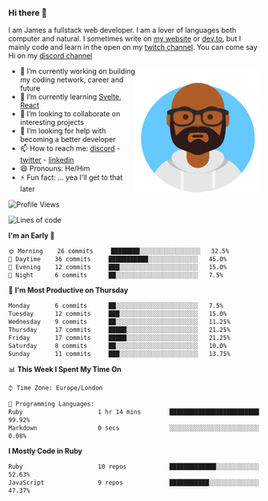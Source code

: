 ### Hi there 👋

I am James a fullstack web developer. I am a lover of languages both computer and natural. I sometimes write on [my website](https://jdhall.dev) or [dev.to](https://dev.to/zefur), but I mainly code and learn in the open on my [twitch channel](https://www.twitch.com/jozuhito). You can come say Hi on my [discord channel](https://discord.gg/sWEHvsBw)



<img align="right" height="250" width="250"  src="/assets/avataaars.png" />

  

- 🔭 I’m currently working on building my coding network, career and future
- 🌱 I’m currently learning [Svelte](https://svelte.dev), [React](https://reactjs.org)
- 👯 I’m looking to collaborate on interesting projects
- 🤔 I’m looking for help with becoming a better developer
- 📫 How to reach me: [discord](https://discord.gg/sWEHvsBw)
                      - [twitter](twitter.com/zefur)
                      - [linkedin](https://linkedin.com/in/j-d-hall)
- 😄 Pronouns: He/Him
- ⚡ Fun fact: ... yea I'll get to that later

 
<!-- BLOG-POST-LIST:START -->

<!-- BLOG-POST-LIST:END -->

<!--START_SECTION:waka-->
![Profile Views](http://img.shields.io/badge/Profile%20Views-6-blue)

![Lines of code](https://img.shields.io/badge/From%20Hello%20World%20I%27ve%20Written-90220%20lines%20of%20code-blue)

**I'm an Early 🐤** 

```text
🌞 Morning    26 commits     ████████░░░░░░░░░░░░░░░░░   32.5% 
🌆 Daytime    36 commits     ███████████░░░░░░░░░░░░░░   45.0% 
🌃 Evening    12 commits     ███░░░░░░░░░░░░░░░░░░░░░░   15.0% 
🌙 Night      6 commits      ██░░░░░░░░░░░░░░░░░░░░░░░   7.5%

```
📅 **I'm Most Productive on Thursday** 

```text
Monday       6 commits      ██░░░░░░░░░░░░░░░░░░░░░░░   7.5% 
Tuesday      12 commits     ███░░░░░░░░░░░░░░░░░░░░░░   15.0% 
Wednesday    9 commits      ██░░░░░░░░░░░░░░░░░░░░░░░   11.25% 
Thursday     17 commits     █████░░░░░░░░░░░░░░░░░░░░   21.25% 
Friday       17 commits     █████░░░░░░░░░░░░░░░░░░░░   21.25% 
Saturday     8 commits      ██░░░░░░░░░░░░░░░░░░░░░░░   10.0% 
Sunday       11 commits     ███░░░░░░░░░░░░░░░░░░░░░░   13.75%

```


📊 **This Week I Spent My Time On** 

```text
⌚︎ Time Zone: Europe/London

💬 Programming Languages: 
Ruby                     1 hr 14 mins        █████████████████████████   99.92% 
Markdown                 0 secs              ░░░░░░░░░░░░░░░░░░░░░░░░░   0.08%

```

**I Mostly Code in Ruby** 

```text
Ruby                     10 repos            █████████████░░░░░░░░░░░░   52.63% 
JavaScript               9 repos             ███████████░░░░░░░░░░░░░░   47.37%

```



<!--END_SECTION:waka-->
